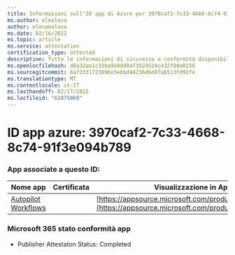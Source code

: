 ```yaml
---
title: Informazioni sull'ID app di Azure per 3970caf2-7c33-4668-8c74-91f3e094b789
ms.author: elmalova
author: elenamalova
ms.date: 02/16/2022
ms.topic: article
ms.service: attestation
certification_type: attested
description: Tutte le informazioni di sicurezza e conformità disponibili per 3970caf2-7c33-4668-8c74-91f3e094b789.
ms.openlocfilehash: d8a32ae1c35ba9e8dd8af3524524c432f04a0156
ms.sourcegitcommit: 6af3331723896e5e6bd44236dbd87ab513fd91fe
ms.translationtype: MT
ms.contentlocale: it-IT
ms.lasthandoff: 02/17/2022
ms.locfileid: "62875860"
---
```

# <a name="azure-app-id-3970caf2-7c33-4668-8c74-91f3e094b789"></a>ID app azure: 3970caf2-7c33-4668-8c74-91f3e094b789


### <a name="apps-associated-with-this-id"></a>App associate a questo ID:
| **Nome app** | **Certificata** | **Visualizzazione in AppSource** |
|--------------|---------------|-----------------------|
| [Autopilot Workflows](https://docs.microsoft.com/microsoft-365-app-certification/forward/WA200003745) |  | [https://appsource.microsoft.com/product/office/WA200003745](https://appsource.microsoft.com/product/office/WA200003745) |

### <a name="microsoft-365-app-compliance-status"></a>Microsoft 365 stato conformità app
- Publisher Attestaton Status: Completed
